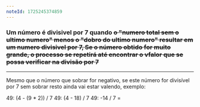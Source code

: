 ```yaml
---
noteId: 1725245374859
---
```


### Um número é **divisivel por 7** quando ~~o "numero total sem o ultimo numero" menos o "dobro do ultimo numero" resultar em um numero divisivel por 7, Se o número obtido for muito grande, o processo se repetirá até encontrar o vfalor que se possa verificar na divisão por 7~~

---

Mesmo que o número que sobrar for negativo, se este número for divisível por 7 sem sobrar resto ainda vai estar valendo, exemplo:

49: (4 - (9 \* 2)) / 7
49: (4 - 18) / 7
49: -14 / 7 =
